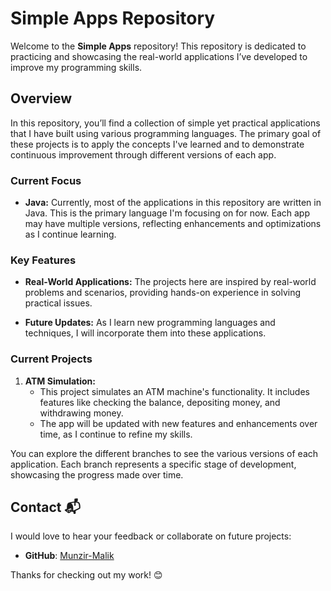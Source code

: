 # Simple Apps Repository

Welcome to the **Simple Apps** repository! This repository is dedicated to practicing and showcasing the real-world applications I’ve developed to improve my programming skills.

## Overview

In this repository, you’ll find a collection of simple yet practical applications that I have built using various programming languages. The primary goal of these projects is to apply the concepts I've learned and to demonstrate continuous improvement through different versions of each app.

### Current Focus

- **Java:** Currently, most of the applications in this repository are written in Java. This is the primary language I'm focusing on for now. Each app may have multiple versions, reflecting enhancements and optimizations as I continue learning.

### Key Features
  
- **Real-World Applications:** The projects here are inspired by real-world problems and scenarios, providing hands-on experience in solving practical issues.

- **Future Updates:** As I learn new programming languages and techniques, I will incorporate them into these applications.

### Current Projects

1. **ATM Simulation:**
   - This project simulates an ATM machine's functionality. It includes features like checking the balance, depositing money, and withdrawing money.
   - The app will be updated with new features and enhancements over time, as I continue to refine my skills.

You can explore the different branches to see the various versions of each application. Each branch represents a specific stage of development, showcasing the progress made over time.

## Contact 📬

I would love to hear your feedback or collaborate on future projects:
- **GitHub**: [Munzir-Malik](https://github.com/Munzir-Malik)

Thanks for checking out my work! 😊
